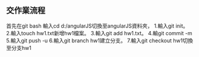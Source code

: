 ## 交作業流程
首先在git bash 輸入cd d:/angularJS切換至angularJS資料夾， 1.輸入git init。 2.輸入touch hw1.txt新增hw1檔案。 3.輸入git add hw1.txt。 4.輸git commit -m 5.輸入git push -u 6.輸入git branch hw1建立分支。 7.輸入git checkout hw1切換至分支hw1

